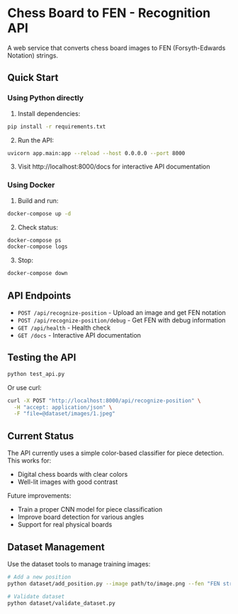 # Chess Board to FEN - Recognition API

A web service that converts chess board images to FEN (Forsyth-Edwards Notation) strings.

## Quick Start

### Using Python directly

1. Install dependencies:
```bash
pip install -r requirements.txt
```

2. Run the API:
```bash
uvicorn app.main:app --reload --host 0.0.0.0 --port 8000
```

3. Visit http://localhost:8000/docs for interactive API documentation

### Using Docker

1. Build and run:
```bash
docker-compose up -d
```

2. Check status:
```bash
docker-compose ps
docker-compose logs
```

3. Stop:
```bash
docker-compose down
```

## API Endpoints

- `POST /api/recognize-position` - Upload an image and get FEN notation
- `POST /api/recognize-position/debug` - Get FEN with debug information
- `GET /api/health` - Health check
- `GET /docs` - Interactive API documentation

## Testing the API

```bash
python test_api.py
```

Or use curl:
```bash
curl -X POST "http://localhost:8000/api/recognize-position" \
  -H "accept: application/json" \
  -F "file=@dataset/images/1.jpeg"
```

## Current Status

The API currently uses a simple color-based classifier for piece detection. This works for:
- Digital chess boards with clear colors
- Well-lit images with good contrast

Future improvements:
- Train a proper CNN model for piece classification
- Improve board detection for various angles
- Support for real physical boards

## Dataset Management

Use the dataset tools to manage training images:

```bash
# Add a new position
python dataset/add_position.py --image path/to/image.png --fen "FEN string"

# Validate dataset
python dataset/validate_dataset.py
```